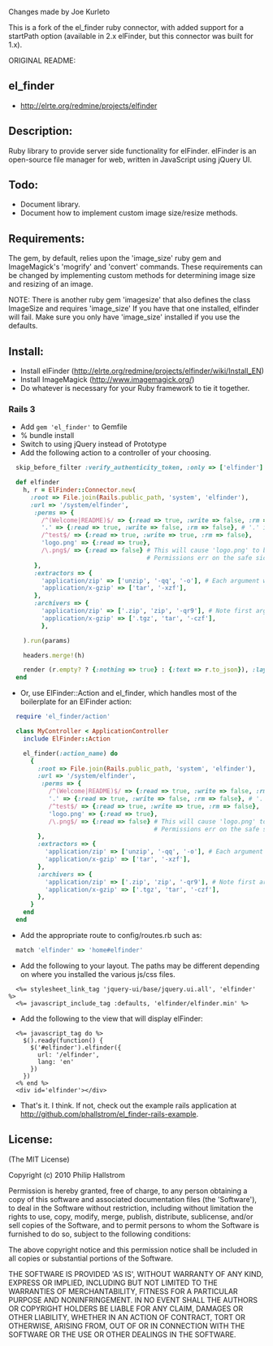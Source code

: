 Changes made by Joe Kurleto

This is a fork of the el_finder ruby connector, with added support for a startPath option (available in 2.x elFinder, but this connector was built for 1.x).

ORIGINAL README: 

## el_finder

* http://elrte.org/redmine/projects/elfinder

## Description:

Ruby library to provide server side functionality for elFinder.  elFinder is an
open-source file manager for web, written in JavaScript using jQuery UI.

## Todo:

* Document library.
* Document how to implement custom image size/resize methods.

## Requirements:

The gem, by default, relies upon the 'image_size' ruby gem and ImageMagick's 'mogrify' and 'convert' commands.
These requirements can be changed by implementing custom methods for determining image size
and resizing of an image.

NOTE: There is another ruby gem 'imagesize' that also defines the class ImageSize and requires 'image_size'
If you have that one installed, elfinder will fail.  Make sure you only have 'image_size' installed if you use
the defaults.

## Install:

* Install elFinder (http://elrte.org/redmine/projects/elfinder/wiki/Install_EN)
* Install ImageMagick (http://www.imagemagick.org/)
* Do whatever is necessary for your Ruby framework to tie it together.

### Rails 3

* Add `gem 'el_finder'` to Gemfile
* % bundle install
* Switch to using jQuery instead of Prototype
* Add the following action to a controller of your choosing.

```ruby
  skip_before_filter :verify_authenticity_token, :only => ['elfinder']

  def elfinder
    h, r = ElFinder::Connector.new(
      :root => File.join(Rails.public_path, 'system', 'elfinder'),
      :url => '/system/elfinder',
       :perms => {
         /^(Welcome|README)$/ => {:read => true, :write => false, :rm => false},
         '.' => {:read => true, :write => false, :rm => false}, # '.' is the proper way to specify the home/root directory.
         /^test$/ => {:read => true, :write => true, :rm => false},
         'logo.png' => {:read => true},
         /\.png$/ => {:read => false} # This will cause 'logo.png' to be unreadable.  
                                      # Permissions err on the safe side. Once false, always false.
       },
       :extractors => { 
         'application/zip' => ['unzip', '-qq', '-o'], # Each argument will be shellescaped (also true for archivers)
         'application/x-gzip' => ['tar', '-xzf'],
       },
       :archivers => { 
         'application/zip' => ['.zip', 'zip', '-qr9'], # Note first argument is archive extension
         'application/x-gzip' => ['.tgz', 'tar', '-czf'],
         },

    ).run(params)

    headers.merge!(h)

    render (r.empty? ? {:nothing => true} : {:text => r.to_json}), :layout => false
  end
```

* Or, use ElFinder::Action and el_finder, which handles most of the boilerplate for an ElFinder action:

```ruby
  require 'el_finder/action'

  class MyController < ApplicationController
    include ElFinder::Action

    el_finder(:action_name) do
      {
        :root => File.join(Rails.public_path, 'system', 'elfinder'),
        :url => '/system/elfinder',
         :perms => {
           /^(Welcome|README)$/ => {:read => true, :write => false, :rm => false},
           '.' => {:read => true, :write => false, :rm => false}, # '.' is the proper way to specify the home/root directory.
           /^test$/ => {:read => true, :write => true, :rm => false},
           'logo.png' => {:read => true},
           /\.png$/ => {:read => false} # This will cause 'logo.png' to be unreadable.  
                                        # Permissions err on the safe side. Once false, always false.
        },
        :extractors => { 
          'application/zip' => ['unzip', '-qq', '-o'], # Each argument will be shellescaped (also true for archivers)
          'application/x-gzip' => ['tar', '-xzf'],
        },
        :archivers => { 
          'application/zip' => ['.zip', 'zip', '-qr9'], # Note first argument is archive extension
          'application/x-gzip' => ['.tgz', 'tar', '-czf'],
        },
      }
    end
  end
```

* Add the appropriate route to config/routes.rb such as:

```ruby
  match 'elfinder' => 'home#elfinder'
```

* Add the following to your layout. The paths may be different depending 
on where you installed the various js/css files.

```erb
  <%= stylesheet_link_tag 'jquery-ui/base/jquery.ui.all', 'elfinder' %>
  <%= javascript_include_tag :defaults, 'elfinder/elfinder.min' %>
```

* Add the following to the view that will display elFinder:

```erb
  <%= javascript_tag do %>
    $().ready(function() { 
      $('#elfinder').elfinder({ 
        url: '/elfinder',
        lang: 'en'
      })
    })
  <% end %>
  <div id='elfinder'></div>
```

* That's it.  I think.  If not, check out the example rails application at http://github.com/phallstrom/el_finder-rails-example.

## License:

(The MIT License)

Copyright (c) 2010 Philip Hallstrom

Permission is hereby granted, free of charge, to any person obtaining
a copy of this software and associated documentation files (the
'Software'), to deal in the Software without restriction, including
without limitation the rights to use, copy, modify, merge, publish,
distribute, sublicense, and/or sell copies of the Software, and to
permit persons to whom the Software is furnished to do so, subject to
the following conditions:

The above copyright notice and this permission notice shall be
included in all copies or substantial portions of the Software.

THE SOFTWARE IS PROVIDED 'AS IS', WITHOUT WARRANTY OF ANY KIND,
EXPRESS OR IMPLIED, INCLUDING BUT NOT LIMITED TO THE WARRANTIES OF
MERCHANTABILITY, FITNESS FOR A PARTICULAR PURPOSE AND NONINFRINGEMENT.
IN NO EVENT SHALL THE AUTHORS OR COPYRIGHT HOLDERS BE LIABLE FOR ANY
CLAIM, DAMAGES OR OTHER LIABILITY, WHETHER IN AN ACTION OF CONTRACT,
TORT OR OTHERWISE, ARISING FROM, OUT OF OR IN CONNECTION WITH THE
SOFTWARE OR THE USE OR OTHER DEALINGS IN THE SOFTWARE.
